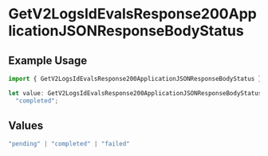 # GetV2LogsIdEvalsResponse200ApplicationJSONResponseBodyStatus

## Example Usage

```typescript
import { GetV2LogsIdEvalsResponse200ApplicationJSONResponseBodyStatus } from "orq-poc-typescript-multi-env-version/models/operations";

let value: GetV2LogsIdEvalsResponse200ApplicationJSONResponseBodyStatus =
  "completed";
```

## Values

```typescript
"pending" | "completed" | "failed"
```